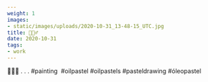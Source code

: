 ```yaml
---
weight: 1
images:
- static/images/uploads/2020-10-31_13-48-15_UTC.jpg
title: 🎃🧟‍♂️
date: 2020-10-31
tags:
- work
---
```


🎃🧟‍♂️
.
.
.
#painting  #oilpastel #oilpastels #pasteldrawing #óleopastel

